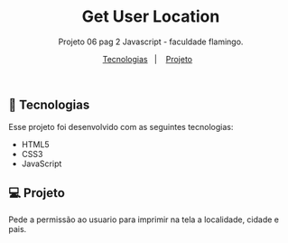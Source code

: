 <h1 align="center"> Get User Location </h1>

<p align="center">
Projeto 06 pag 2 Javascript - faculdade flamingo.
</p>

<p align="center">
  <a href="#-tecnologias">Tecnologias</a>&nbsp;&nbsp;&nbsp;|&nbsp;&nbsp;&nbsp;
  <a href="#-projeto">Projeto</a>&nbsp;&nbsp;&nbsp;
</p>

<br>


## 🚀 Tecnologias

Esse projeto foi desenvolvido com as seguintes tecnologias:

- HTML5
- CSS3
- JavaScript

## 💻 Projeto

Pede a permissão ao usuario para imprimir na tela a localidade, cidade e pais.
